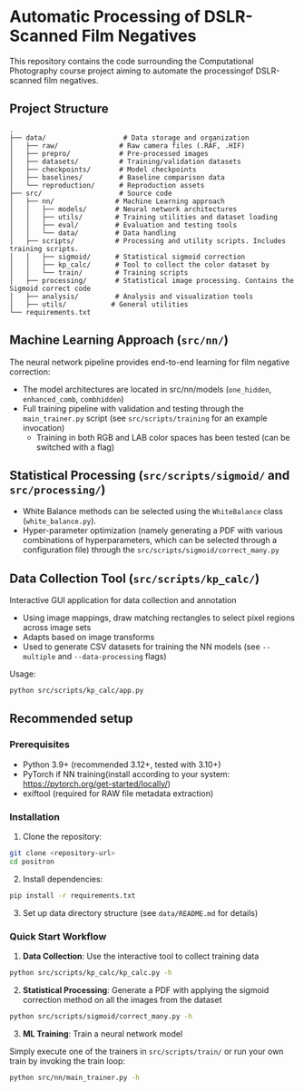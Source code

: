 # Automatic Processing of DSLR-Scanned Film Negatives

This repository contains the code surrounding the Computational Photography course project aiming to automate the processingof DSLR-scanned film negatives. 


## Project Structure

```
.
├── data/                   # Data storage and organization
│   ├── raw/               # Raw camera files (.RAF, .HIF)
│   ├── prepro/            # Pre-processed images  
│   ├── datasets/          # Training/validation datasets
│   ├── checkpoints/       # Model checkpoints
│   ├── baselines/         # Baseline comparison data
│   └── reproduction/      # Reproduction assets
├── src/                   # Source code
│   ├── nn/               # Machine Learning approach
│   │   ├── models/       # Neural network architectures
│   │   ├── utils/        # Training utilities and dataset loading
│   │   ├── eval/         # Evaluation and testing tools
│   │   └── data/         # Data handling
│   ├── scripts/          # Processing and utility scripts. Includes training scripts.
│   │   ├── sigmoid/      # Statistical sigmoid correction
│   │   ├── kp_calc/      # Tool to collect the color dataset by
│   │   └── train/        # Training scripts
│   ├── processing/       # Statistical image processing. Contains the Sigmoid correct code
│   ├── analysis/         # Analysis and visualization tools
│   ├── utils/           # General utilities
└── requirements.txt
```

## Machine Learning Approach (`src/nn/`)

The neural network pipeline provides end-to-end learning for film negative correction:

- The model architectures are located in src/nn/models (`one_hidden`, `enhanced_comb`, `combhidden`) 
- Full training pipeline with validation and testing through the `main_trainer.py` script (see `src/scripts/training` for an example invocation)
  - Training in both RGB and LAB color spaces has been tested (can be switched with a flag) 

## Statistical Processing (`src/scripts/sigmoid/` and `src/processing/`)

- White Balance methods can be selected using the `WhiteBalance` class (`white_balance.py`).
- Hyper-parameter optimization (namely generating a PDF with various combinations of hyperparameters, which can be selected through a configuration file) through the `src/scripts/sigmoid/correct_many.py`

## Data Collection Tool (`src/scripts/kp_calc/`)

Interactive GUI application for data collection and annotation

- Using image mappings, draw matching rectangles to select pixel regions across image sets
- Adapts based on image transforms
- Used to generate CSV datasets for training the NN models (see `--multiple` and `--data-processing` flags)

Usage:
```bash
python src/scripts/kp_calc/app.py
```

## Recommended setup

### Prerequisites
- Python 3.9+ (recommended 3.12+, tested with 3.10+)
- PyTorch if NN training(install according to your system: https://pytorch.org/get-started/locally/)
- exiftool (required for RAW file metadata extraction)

### Installation
1. Clone the repository:
```bash
git clone <repository-url>
cd positron
```

2. Install dependencies:
```bash
pip install -r requirements.txt
```

3. Set up data directory structure (see `data/README.md` for details)

### Quick Start Workflow

1. **Data Collection**: Use the interactive tool to collect training data
```bash
python src/scripts/kp_calc/kp_calc.py -h
```

2. **Statistical Processing**: Generate a PDF with applying the sigmoid correction method on all the images from the dataset
```bash
python src/scripts/sigmoid/correct_many.py -h
```

3. **ML Training**: Train a neural network model

Simply execute one of the trainers in `src/scripts/train/` or run your own train by invoking the train loop:
```bash
python src/nn/main_trainer.py -h
```
